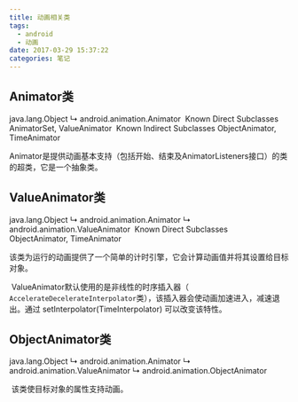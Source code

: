 ```yaml
---
title: 动画相关类
tags:
  - android
  - 动画
date: 2017-03-29 15:37:22
categories: 笔记
---
```


## Animator类

java.lang.Object
   ↳	android.animation.Animator
​	Known Direct Subclasses
​		AnimatorSet, ValueAnimator
​	Known Indirect Subclasses
​		ObjectAnimator, TimeAnimator



​	Animator是提供动画基本支持（包括开始、结束及AnimatorListeners接口）的类的超类，它是一个抽象类。



## ValueAnimator类

java.lang.Object
   ↳	android.animation.Animator
 	   ↳	android.animation.ValueAnimator
​	Known Direct Subclasses
​		ObjectAnimator, TimeAnimator



​	该类为运行的动画提供了一个简单的计时引擎，它会计算动画值并将其设置给目标对象。

​	ValueAnimator默认使用的是非线性的时序插入器（ `AccelerateDecelerateInterpolator`类），该插入器会使动画加速进入，减速退出。通过 setInterpolator(TimeInterpolator) 可以改变该特性。



## ObjectAnimator类

java.lang.Object
   ↳	android.animation.Animator
 	   ↳	android.animation.ValueAnimator
 	 	   ↳	android.animation.ObjectAnimator

​	该类使目标对象的属性支持动画。

​	



















